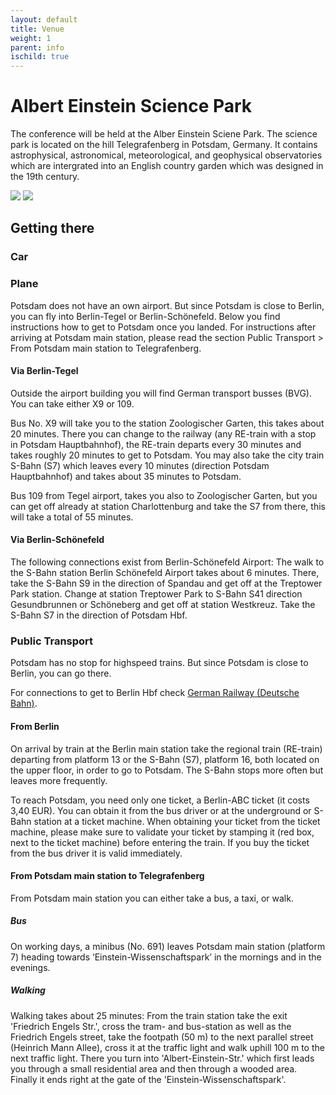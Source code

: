 ```yaml
--- 
layout: default 
title: Venue
weight: 1
parent: info
ischild: true
---
```


# Albert Einstein Science Park

The conference will be held at the Alber Einstein Sciene Park. The science park is located on the hill Telegrafenberg in Potsdam, Germany. It contains astrophysical, astronomical, meteorological, and geophysical observatories which are intergrated into an English country garden which was designed in the 19th century.

![](https://upload.wikimedia.org/wikipedia/commons/thumb/1/17/Signboard_of_the_Wissenschaftspark_Albert_Einstein.JPG/320px-Signboard_of_the_Wissenschaftspark_Albert_Einstein.JPG)
![](https://upload.wikimedia.org/wikipedia/commons/thumb/3/36/Einsteinturm_7443.jpg/320px-Einsteinturm_7443.jpg)

## Getting there

### Car

### Plane

Potsdam does not have an own airport. But since Potsdam is close to Berlin, you can fly into Berlin-Tegel or Berlin-Schönefeld. Below you find instructions how to get to Potsdam once you landed. For instructions after arriving at Potsdam main station, please read the section Public Transport > From Potsdam main station to Telegrafenberg.

#### Via Berlin-Tegel

Outside the airport building you will find German transport busses (BVG). You can take either X9 or 109.

Bus No. X9 will take you to the station Zoologischer Garten, this takes about 20 minutes. There you can change to the railway (any RE-train with a stop in Potsdam Hauptbahnhof), the RE-train departs every 30 minutes and takes roughly 20 minutes to get to Potsdam. You may also take the city train S-Bahn (S7) which leaves every 10 minutes (direction Potsdam Hauptbahnhof) and takes about 35 minutes to Potsdam.

Bus 109 from Tegel airport, takes you also to Zoologischer Garten, but you can get off already at station Charlottenburg and take the S7 from there, this will take a total of 55 minutes.

#### Via Berlin-Schönefeld

The following connections exist from Berlin-Schönefeld Airport: The walk to the S-Bahn station Berlin Schönefeld Airport takes about 6 minutes. There, take the S-Bahn S9 in the direction of Spandau and get off at the Treptower Park station. Change at station Treptower Park to S-Bahn S41 direction Gesundbrunnen or Schöneberg and get off at station Westkreuz. Take the S-Bahn S7 in the direction of Potsdam Hbf.

### Public Transport

Potsdam has no stop for highspeed trains. But since Potsdam is close to Berlin, you can go there.

For connections to get to Berlin Hbf check [German Railway (Deutsche Bahn)](https://www.bahn.com/en/view/index.shtml).

#### From Berlin

On arrival by train at the Berlin main station take the regional train (RE-train) departing from platform 13 or the S-Bahn (S7), platform 16, both located on the upper floor, in order to go to Potsdam. The S-Bahn stops more often but leaves more frequently.

To reach Potsdam, you need only one ticket, a Berlin-ABC ticket (it costs 3,40 EUR). You can obtain it from the bus driver or at the underground or S-Bahn station at a ticket machine. When obtaining your ticket from the ticket machine, please make sure to validate your ticket by stamping it (red box, next to the ticket machine) before entering the train. If you buy the ticket from the bus driver it is valid immediately.

#### From Potsdam main station to Telegrafenberg

From Potsdam main station you can either take a bus, a taxi, or walk.

##### Bus

On working days, a minibus (No. 691) leaves Potsdam main station (platform 7) heading towards ‘Einstein-Wissenschaftspark’ in the mornings and in the evenings.

##### Walking

Walking takes about 25 minutes: From the train station take the exit 'Friedrich Engels Str.', cross the tram- and bus-station as well as the Friedrich Engels street, take the footpath (50 m) to the next parallel street (Heinrich Mann Allee), cross it at the traffic light and walk uphill 100 m to the next traffic light. There you turn into 'Albert-Einstein-Str.' which first leads you through a small residential area and then through a wooded area. Finally it ends right at the gate of the 'Einstein-Wissenschaftspark'.
